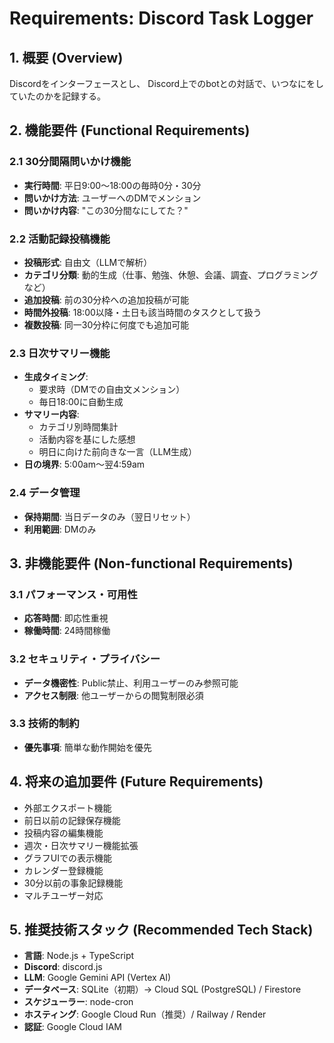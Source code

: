 # Requirements: Discord Task Logger

## 1. 概要 (Overview)

Discordをインターフェースとし、
Discord上でのbotとの対話で、いつなにをしていたのかを記録する。

## 2. 機能要件 (Functional Requirements)

### 2.1 30分間隔問いかけ機能
- **実行時間**: 平日9:00〜18:00の毎時0分・30分
- **問いかけ方法**: ユーザーへのDMでメンション
- **問いかけ内容**: "この30分間なにしてた？"

### 2.2 活動記録投稿機能
- **投稿形式**: 自由文（LLMで解析）
- **カテゴリ分類**: 動的生成（仕事、勉強、休憩、会議、調査、プログラミングなど）
- **追加投稿**: 前の30分枠への追加投稿が可能
- **時間外投稿**: 18:00以降・土日も該当時間のタスクとして扱う
- **複数投稿**: 同一30分枠に何度でも追加可能

### 2.3 日次サマリー機能
- **生成タイミング**: 
  - 要求時（DMでの自由文メンション）
  - 毎日18:00に自動生成
- **サマリー内容**:
  - カテゴリ別時間集計
  - 活動内容を基にした感想
  - 明日に向けた前向きな一言（LLM生成）
- **日の境界**: 5:00am〜翌4:59am

### 2.4 データ管理
- **保持期間**: 当日データのみ（翌日リセット）
- **利用範囲**: DMのみ

## 3. 非機能要件 (Non-functional Requirements)

### 3.1 パフォーマンス・可用性
- **応答時間**: 即応性重視
- **稼働時間**: 24時間稼働

### 3.2 セキュリティ・プライバシー
- **データ機密性**: Public禁止、利用ユーザーのみ参照可能
- **アクセス制限**: 他ユーザーからの閲覧制限必須

### 3.3 技術的制約
- **優先事項**: 簡単な動作開始を優先

## 4. 将来の追加要件 (Future Requirements)
- 外部エクスポート機能
- 前日以前の記録保存機能
- 投稿内容の編集機能
- 週次・日次サマリー機能拡張
- グラフUIでの表示機能
- カレンダー登録機能
- 30分以前の事象記録機能
- マルチユーザー対応

## 5. 推奨技術スタック (Recommended Tech Stack)
- **言語**: Node.js + TypeScript
- **Discord**: discord.js
- **LLM**: Google Gemini API (Vertex AI)
- **データベース**: SQLite（初期）→ Cloud SQL (PostgreSQL) / Firestore
- **スケジューラー**: node-cron
- **ホスティング**: Google Cloud Run（推奨）/ Railway / Render
- **認証**: Google Cloud IAM

